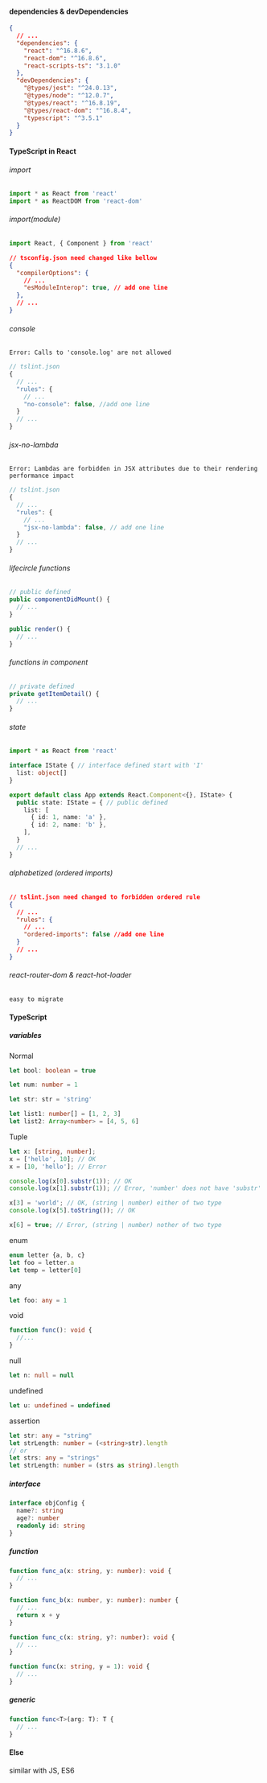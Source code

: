#### dependencies & devDependencies

```json
{
  // ...
  "dependencies": {
    "react": "^16.8.6",
    "react-dom": "^16.8.6",
    "react-scripts-ts": "3.1.0"
  },
  "devDependencies": {
    "@types/jest": "^24.0.13",
    "@types/node": "^12.0.7",
    "@types/react": "^16.8.19",
    "@types/react-dom": "^16.8.4",
    "typescript": "^3.5.1"
  }
}
```





#### TypeScript in React

###### import

```typescript
import * as React from 'react'
import * as ReactDOM from 'react-dom'
```

###### import(module)

```typescript
import React, { Component } from 'react'
```

```json
// tsconfig.json need changed like bellow
{
  "compilerOptions": {
    // ...
    "esModuleInterop": true, // add one line
  },
  // ...
}
```

###### console

`Error: Calls to 'console.log' are not allowed`

```typescript
// tslint.json
{
  // ...
  "rules": {
    // ...
    "no-console": false, //add one line
  }
  // ...
}
```

###### jsx-no-lambda

`Error: Lambdas are forbidden in JSX attributes due to their rendering performance impact`

```typescript
// tslint.json
{
  // ...
  "rules": {
    // ...
    "jsx-no-lambda": false, // add one line
  }
  // ...
}
```

###### lifecircle functions

```typescript
// public defined
public componentDidMount() {
  // ...
}

public render() {
  // ...
}
```

###### functions in component

```typescript
// private defined
private getItemDetail() {
  // ...
}
```

###### state

```typescript
import * as React from 'react'

interface IState { // interface defined start with 'I'
  list: object[]
}

export default class App extends React.Component<{}, IState> {
  public state: IState = { // public defined
    list: [
      { id: 1, name: 'a' },
      { id: 2, name: 'b' },
    ],
  }
  // ...
}
```

###### alphabetized (ordered imports)

```json
// tslint.json need changed to forbidden ordered rule
{
  // ...
  "rules": {
    // ...
    "ordered-imports": false //add one line
  }
  // ...
}
```

###### react-router-dom & react-hot-loader

`easy to migrate`





#### TypeScript

##### variables

Normal

```typescript
let bool: boolean = true

let num: number = 1

let str: str = 'string'

let list1: number[] = [1, 2, 3]
let list2: Array<number> = [4, 5, 6]
```

Tuple

```typescript
let x: [string, number];
x = ['hello', 10]; // OK
x = [10, 'hello']; // Error

console.log(x[0].substr(1)); // OK
console.log(x[1].substr(1)); // Error, 'number' does not have 'substr'

x[3] = 'world'; // OK, (string | number) either of two type
console.log(x[5].toString()); // OK

x[6] = true; // Error, (string | number) nother of two type
```

enum

```typescript
enum letter {a, b, c}
let foo = letter.a
let temp = letter[0]
```

any

```typescript
let foo: any = 1
```

void

```typescript
function func(): void {
  //...
}
```

null

```typescript
let n: null = null
```

undefined

```typescript
let u: undefined = undefined
```

assertion

```typescript
let str: any = "string"
let strLength: number = (<string>str).length
// or
let strs: any = "strings"
let strLength: number = (strs as string).length
```



##### interface

```typescript
interface objConfig {
  name?: string
  age?: number
  readonly id: string
}
```



##### function

```typescript
function func_a(x: string, y: number): void {
  // ...
}

function func_b(x: number, y: number): number {
  // ...
  return x + y
}

function func_c(x: string, y?: number): void {
  // ...
}

function func(x: string, y = 1): void {
  // ...
}
```



##### generic

```typescript
function func<T>(arg: T): T {
  // ...
}
```



#### Else

similar with JS, ES6
